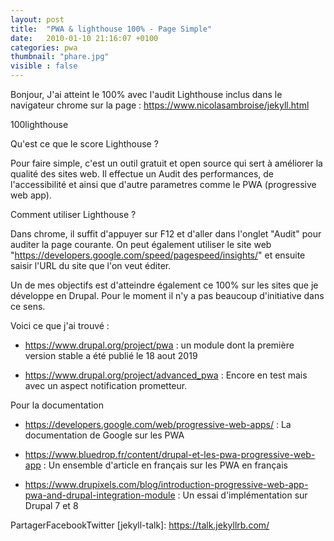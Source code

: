 ```yaml
---
layout: post
title:  "PWA & lighthouse 100% - Page Simple"
date:   2010-01-10 21:16:07 +0100
categories: pwa
thumbnail: "phare.jpg"
visible : false
---
```


Bonjour,
J'ai atteint le 100% avec l'audit Lighthouse inclus dans le navigateur chrome sur la page :
https://www.nicolasambroise/jekyll.html

100lighthouse

Qu'est ce que le score Lighthouse ?

Pour faire simple, c'est un outil gratuit et open source qui sert à améliorer la qualité des sites web. Il effectue un Audit des performances, de l'accessibilité et ainsi que d'autre parametres comme le PWA (progressive web app).

Comment utiliser Lighthouse ?

Dans chrome, il suffit d'appuyer sur F12 et d'aller dans l'onglet "Audit" pour auditer la page courante. On peut également utiliser le site web "https://developers.google.com/speed/pagespeed/insights/" et ensuite saisir l'URL du site que l'on veut éditer.

Un de mes objectifs est d'atteindre également ce 100% sur les sites que je développe en Drupal. Pour le moment il n'y a pas beaucoup d'initiative dans ce sens.

Voici ce que j'ai trouvé :

- https://www.drupal.org/project/pwa : un module dont la première version stable a été publié le 18 aout 2019

- https://www.drupal.org/project/advanced_pwa : Encore en test mais avec un aspect notification prometteur.

Pour la documentation

- https://developers.google.com/web/progressive-web-apps/ : La documentation de Google sur les PWA

- https://www.bluedrop.fr/content/drupal-et-les-pwa-progressive-web-app : Un ensemble d'article en français sur les PWA en français

- https://www.drupixels.com/blog/introduction-progressive-web-app-pwa-and-drupal-integration-module : Un essai d'implémentation sur Drupal 7 et 8

PartagerFacebookTwitter
[jekyll-talk]: https://talk.jekyllrb.com/
